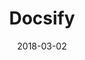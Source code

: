 ---
date: 2018-03-02
title: Docsify
link: https://docsify.js.org/#/
image: ./images/docsify.jpg
description: Docsify generates your documentation website on the fly. It does not generate static html files. Instead, it smartly loads and parses your Markdown files and displays them on the website.
tags:
- development
- documentation

# ================================
# TOOLS CATEGORIES AVAILABLE
# ================================
# - design
# - development
# - documentation
# - frameworks
# - sketch
#   type: Plugin
#   type: Sketch File
# ================================
---